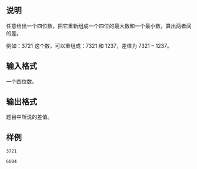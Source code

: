 <h2>说明</h2>

任意给出一个四位数，把它重新组成一个四位的最大数和一个最小数，算出两者间的差。<br />
例如：$3721$ 这个数，可以重组成：$7321$ 和 $1237$，差值为 $7321−1237$。
<h2>输入格式</h2>

一个四位数。

<h2>输出格式</h2>

题目中所说的差值。

<h2>样例</h2>
<pre><code class="language-input1">3721</code></pre><pre><code class="language-output1">6084
</code></pre>
